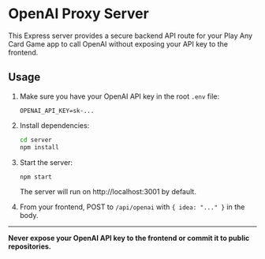 # OpenAI Proxy Server

This Express server provides a secure backend API route for your Play Any Card Game app to call OpenAI without exposing your API key to the frontend.

## Usage

1. Make sure you have your OpenAI API key in the root `.env` file:
   ```env
   OPENAI_API_KEY=sk-...
   ```
2. Install dependencies:
   ```sh
   cd server
   npm install
   ```
3. Start the server:
   ```sh
   npm start
   ```
   The server will run on http://localhost:3001 by default.

4. From your frontend, POST to `/api/openai` with `{ idea: "..." }` in the body.

---
**Never expose your OpenAI API key to the frontend or commit it to public repositories.**
